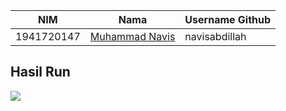 |NIM	    |Nama				                |Username Github|
|-----------|-----------------------------------|---------------|
|1941720147 |[Muhammad Navis](https://github.com/navisabdillah) |navisabdillah |

## Hasil Run
![](https://github.com/fauzanmuh/UAS-Rainfall/raw/main/foto/1.jpg)

